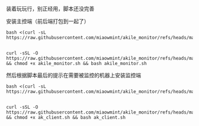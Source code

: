 装着玩玩行，别正经用，脚本还没完善

安装主控端（前后端打包到一起了）

```
bash <(curl -sL https://raw.githubusercontent.com/miaowmint/akile_monitor/refs/heads/main/akile_monitor.sh)            
```
```
curl -sSL -O https://raw.githubusercontent.com/miaowmint/akile_monitor/refs/heads/main/akile_monitor.sh && chmod +x akile_monitor.sh && bash akile_monitor.sh
```

然后根据脚本最后的提示在需要被监控的机器上安装监控端

```
bash <(curl -sL https://raw.githubusercontent.com/miaowmint/akile_monitor/refs/heads/main/ak_client.sh)          
```
```
curl -sSL -O https://raw.githubusercontent.com/miaowmint/akile_monitor/refs/heads/main/ak_client.sh && chmod +x ak_client.sh && bash ak_client.sh
```
